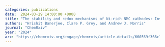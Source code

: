 ```yaml
---
categories: publications
date:  2024-03-29 14:00:00 +0000
title: "The stability and redox mechanisms of Ni-rich NMC cathodes: Insights from first-principles many-body calculations"
authors: "Hrishit Banerjee, Clare P. Grey, and Andrew J. Morris"
journal: "ChemRxiv"
year: "2024"
arx: "https://chemrxiv.org/engage/chemrxiv/article-details/660569f366c138172911e4d2"
---
```

